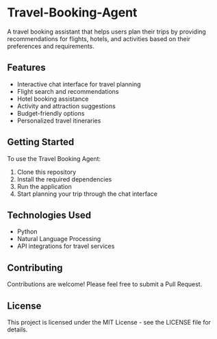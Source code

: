 # Travel-Booking-Agent

A travel booking assistant that helps users plan their trips by providing recommendations for flights, hotels, and activities based on their preferences and requirements.

## Features

- Interactive chat interface for travel planning
- Flight search and recommendations
- Hotel booking assistance
- Activity and attraction suggestions
- Budget-friendly options
- Personalized travel itineraries

## Getting Started

To use the Travel Booking Agent:

1. Clone this repository
2. Install the required dependencies
3. Run the application
4. Start planning your trip through the chat interface

## Technologies Used

- Python
- Natural Language Processing
- API integrations for travel services

## Contributing

Contributions are welcome! Please feel free to submit a Pull Request.

## License

This project is licensed under the MIT License - see the LICENSE file for details.